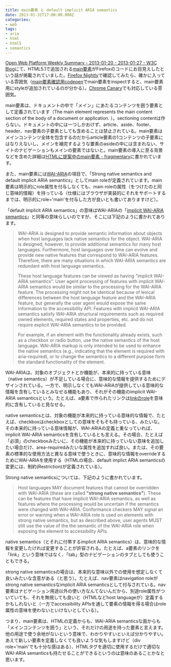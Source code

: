 ```yaml
---
title: main要素 と default implicit ARIA semantics
date: 2013-01-31T17:00:00.000Z
categories:
- web
tags:
- aria
- html
- html5
- semantics
---
```

[Open Web Platform Weekly Summary - 2013-01-20 - 2013-01-27 - W3C Blog](http://www.w3.org/QA/2013/01/openweb-weekly-02.html)にて、HTML5.1で追加される[main要素](http://www.w3.org/html/wg/drafts/html/master/grouping-content.html#the-main-element)がFirefoxのコードにお目見えしたという話が掲載されていました。[Firefox Nightly](http://nightly.mozilla.org/)で確認してみたら、確かに入っている雰囲気（[main要素確認用codepen](http://codepen.io/memolog/pen/ozlGs)でmain要素をinspectすると、main要素用にstyleが追加されているのが分かる）。[Chrome Canary](https://www.google.com/intl/ja/chrome/browser/canary.html)でも対応している雰囲気。

<!-- more -->

main要素は、ドキュメントの中で「メイン」にあたるコンテンツを囲う要素として定義されています（The main element represents the main content section of the body of a document or application. ）。sectioning contentは作らない。ドキュメントの中には一つしかおけず、article、aside、footer、header、nav要素の子要素としても含めることは禁止されている。main要素はメインコンテンツ全体を包含するのだからarticle要素の1コンテンツの子要素にはなりえないし、メインを補完するような要素のasideの中には含まれない、サイトのナビゲーションもメインの要素ではないと。main要素の導入に至る背景などを含めた詳細は[HTMLに提案中のmain要素 - fragmentary](http://myakura.hatenablog.com/entry/2012/12/01/025158)に書かれています。

また、main要素には[WAI-ARIA](http://www.w3.org/html/wg/drafts/html/master/dom.html#wai-aria)の項目で、「Strong native semantics and default implicit ARIA semantics」としてmain roleが定義されています。main 要素は明示的にrole属性を付与しなくても、main roleの属性（をつけたのと同じ意味的情報）を持っている（仕様にはブラウザが実装的にそれをサポートするまでは、明示的にrole='main'を付与した方が良いとも書いてありますけど）。

「default implicit ARIA semantics」の意味はWAI-ARIAの「[implicit WAI-ARIA semantics](http://www.w3.org/TR/wai-aria/host_languages#implicit_semantics)」と同等の意味らしいのですが、そこには下記のように書かれてあります。

> WAI-ARIA is designed to provide semantic information about objects when host languages lack native semantics for the object. WAI-ARIA is designed, however, to provide additional semantics for many host languages. Furthermore, host languages over time can evolve and provide new native features that correspond to WAI-ARIA features. Therefore, there are many situations in which WAI-ARIA semantics are redundant with host language semantics.
> 
> These host language features can be viewed as having "implicit WAI-ARIA semantics". User agent processing of features with implicit WAI-ARIA semantics would be similar to the processing for the WAI-ARIA feature. The processing might not be identical because of lexical differences between the host language feature and the WAI-ARIA feature, but generally the user agent would expose the same information to the accessibility API. Features with implicit WAI-ARIA semantics satisfy WAI-ARIA structural requirements such as required owned elements, required states and properties, etc. and do not require explicit WAI-ARIA semantics to be provided.
> 
> For example, if an element with the functionality already exists, such as a checkbox or radio button, use the native semantics of the host language. WAI-ARIA markup is only intended to be used to enhance the native semantics (e.g., indicating that the element is required with aria-required), or to change the semantics to a different purpose form the standard functionality of the element.

WAI-ARIAは、対象のオブジェクトとか機能が、本来的に持っている意味（native semantics）が不足している場合に、意味的な情報を提供するためにデザインされている。一方で、明示しなくてもWAI-ARIAが提供している意味的な情報を含有しているとみなせる機能もあり、それがその機能のimplicit WAI-ARIA semanticsという。たとえば、a要素で作られたリンクは[linkのrole](http://www.w3.org/TR/wai-aria/roles#link)を意味的に含有していると見なせる。

native semanticsとは、対象の機能が本来的に持っている意味的な情報で、たとえば、checkboxはcheckboxとしての意味をそもそも持っている、みたいな。その本来的に持っている意味情報が、WAI-ARIAの定義と重なっていれば、implicit WAI-ARIA semanticsを含有しているとも言える。その場合、たとえば「必須」のcheckboxみたいに、その機能が本来的に持っていない意味を追加したい場合だけ、area-requiredみたいな属性を追加すれば良い。または、その要素の標準的な使用方法と異なる意味で使うときに、意味的な情報をoverrideするためにWAI-ARIAを使用する（HTMLの場合、default implict ARIA semanticsの変更には、制約(Restriction)が定義されている）。

Strong native semanticsについては、下記のように書かれています。

> Host languages MAY document features that cannot be overridden with WAI-ARIA (these are called **"strong native semantics"**). These can be features that have implicit WAI-ARIA semantics, as well as features where the processing would be uncertain if the semantics were changed with WAI-ARIA. Conformance checkers MAY signal an error or warning when a WAI-ARIA role is used on elements with strong native semantics, but as described above, user agents MUST still use the value of the the semantic of the WAI-ARIA role when exposing the element to accessibility APIs.

native semantics（とそれに付帯するimplicit ARIA semantics）は、意味的な情報を変更したければ変更することが許容される。たとえば、a要素のリンクを「link」という意味ではなく、「tab」型のナビゲーションのタブとしても使うこともできる。

strong native semanticsの場合は、本来的な意味以外での使用を想定しなくて良いみたいな含意がある（と思う）。たとえば、nav要素はnavigation roleがstrong native semanticsなimplicit ARIA semanticsとして付与されている。nav要素はナビゲーション用途以外の使い方なんてないんだから、別途role属性がついていても、それを無視しても良いと（HTMLなどhost languageが）定義するかもしれないと（一方でaccessibility APIsを通して要素の情報を得る場合はrole属性の意味を使わないといけないとしている）。

つまり、main要素は、HTMLの定義からも、WAI-ARIA semanticsな面からも「メインコンテンツを囲う」という、それだけの用途を持った要素と言えます。他の用途で使う余地がないという意味で、わかりやすいといえば分かりやすい。あえて新しい要素を定義しなくても良いような気もしますけど（div role='main'でも十分な感はある）、HTMLタグを適切に使用するだけで適切なWAI-ARIA semanticsも持たせることができるというのは意味のあることかなと思います。
